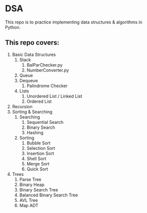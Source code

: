 # DSA #
This repo is to practice implementing data structures &amp; algorithms in Python.

## This repo covers: ##
1. Basic Data Structures
    1. Stack
        1. BalParChecker.py
        2. NumberConverter.py
    2. Queue
    3. Dequeue
        1. Palindrome Checker
    4. Lists
        1. Unordered List / Linked List
        2. Ordered List
2. Recursion
3. Sorting &amp; Searching
    1. Searching
        1. Sequential Search
        2. Binary Search
        3. Hashing
    2. Sorting
        1. Bubble Sort
        2. Selection Sort
        3. Insertion Sort
        4. Shell Sort
        5. Merge Sort
        6. Quick Sort
4. Trees
    1. Parse Tree
    2. Binary Heap
    3. Binary Search Tree
    4. Balanced Binary Search Tree
    5. AVL Tree
    6. Map ADT
